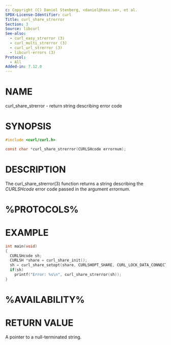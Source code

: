 ```yaml
---
c: Copyright (C) Daniel Stenberg, <daniel@haxx.se>, et al.
SPDX-License-Identifier: curl
Title: curl_share_strerror
Section: 3
Source: libcurl
See-also:
  - curl_easy_strerror (3)
  - curl_multi_strerror (3)
  - curl_url_strerror (3)
  - libcurl-errors (3)
Protocol:
  - All
Added-in: 7.12.0
---
```


# NAME

curl_share_strerror - return string describing error code

# SYNOPSIS

~~~c
#include <curl/curl.h>

const char *curl_share_strerror(CURLSHcode errornum);
~~~

# DESCRIPTION

The curl_share_strerror(3) function returns a string describing the
*CURLSHcode* error code passed in the argument *errornum*.

# %PROTOCOLS%

# EXAMPLE

~~~c
int main(void)
{
  CURLSHcode sh;
  CURLSH *share = curl_share_init();
  sh = curl_share_setopt(share, CURLSHOPT_SHARE, CURL_LOCK_DATA_CONNECT);
  if(sh)
    printf("Error: %s\n", curl_share_strerror(sh));
}
~~~

# %AVAILABILITY%

# RETURN VALUE

A pointer to a null-terminated string.
